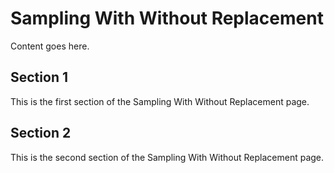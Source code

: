 # Sampling With Without Replacement

Content goes here.

## Section 1

This is the first section of the Sampling With Without Replacement page.

## Section 2

This is the second section of the Sampling With Without Replacement page.

